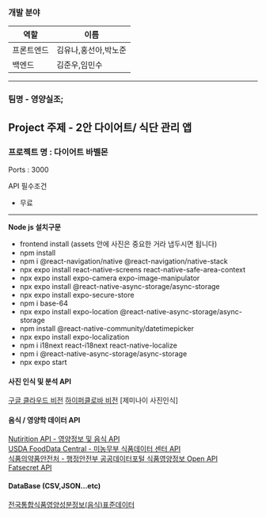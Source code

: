 ### 개발 분야
|역할|이름|
|-----|--------|
|프론트엔드|김유나,홍선아,박노준|
|백엔드|김준우,임민수|
---------------------------------
### 팀명 - 영양실조;
## Project 주제 - 2안 다이어트/ 식단 관리 앱
### 프로젝트 명 : 다이어트 바벨몬

Ports : 3000

API 필수조건
- 무료
---------------------------------------------
<b>Node js 설치구문</b>
- frontend install (assets 안에 사진은 중요한 거라 냅두시면 됩니다)
- npm install
- npm i @react-navigation/native @react-navigation/native-stack
- npx expo install react-native-screens react-native-safe-area-context
- npx expo install expo-camera expo-image-manipulator
- npx expo install @react-native-async-storage/async-storage
- npx expo install expo-secure-store
- npm i base-64
- npx expo install expo-location @react-native-async-storage/async-storage
- npm install @react-native-community/datetimepicker
- npx expo install expo-localization
- npm i i18next react-i18next react-native-localize
- npm i @react-native-async-storage/async-storage
- npx expo start


#### 사진 인식 및 분석 API
[구글 클라우드 비전](https://cloud.google.com/vision)
[하이퍼클로바 비전](https://clova.ai/tech-blog/hyperclova-x-vision-%ED%95%98%EC%9D%B4%ED%8D%BC%ED%81%B4%EB%A1%9C%EB%B0%94-%EB%88%88%EC%9D%84-%EB%9C%A8%EB%8B%A4)
[제미나이 사진인식]

#### 음식 / 영양학 데이터 API
[Nutirition API - 영양정보 및 음식 API](https://api-ninjas.com/api/nutrition)<br>
[USDA FoodData Central - 미농무부 식품데이터 센터 API](https://fdc.nal.usda.gov/api-guide)<br>
[식품의약품안전처 - 행정안전부 공공데이터포털 식품영양정보 Open API](https://www.data.go.kr/tcs/dss/selectStdDataDetailView.do#tab_layer_open)<br>
[Fatsecret API](https://platform.fatsecret.com/api-demo)<br>
#### DataBase (CSV,JSON...etc)
[전국통합식품영양성분정보(음식)표준데이터](https://www.data.go.kr/data/15100070/standard.do)<br>
